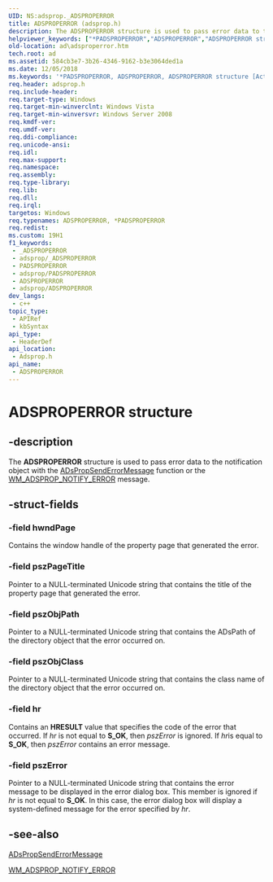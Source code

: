 ```yaml
---
UID: NS:adsprop._ADSPROPERROR
title: ADSPROPERROR (adsprop.h)
description: The ADSPROPERROR structure is used to pass error data to the notification object with the ADsPropSendErrorMessage function or the WM_ADSPROP_NOTIFY_ERROR message.
helpviewer_keywords: ["*PADSPROPERROR","ADSPROPERROR","ADSPROPERROR structure [Active Directory]","PADSPROPERROR","PADSPROPERROR structure pointer [Active Directory]","_glines_adsproperror","ad.adsproperror","adsprop/ADSPROPERROR","adsprop/PADSPROPERROR"]
old-location: ad\adsproperror.htm
tech.root: ad
ms.assetid: 584cb3e7-3b26-4346-9162-b3e3064ded1a
ms.date: 12/05/2018
ms.keywords: '*PADSPROPERROR, ADSPROPERROR, ADSPROPERROR structure [Active Directory], PADSPROPERROR, PADSPROPERROR structure pointer [Active Directory], _glines_adsproperror, ad.adsproperror, adsprop/ADSPROPERROR, adsprop/PADSPROPERROR'
req.header: adsprop.h
req.include-header: 
req.target-type: Windows
req.target-min-winverclnt: Windows Vista
req.target-min-winversvr: Windows Server 2008
req.kmdf-ver: 
req.umdf-ver: 
req.ddi-compliance: 
req.unicode-ansi: 
req.idl: 
req.max-support: 
req.namespace: 
req.assembly: 
req.type-library: 
req.lib: 
req.dll: 
req.irql: 
targetos: Windows
req.typenames: ADSPROPERROR, *PADSPROPERROR
req.redist: 
ms.custom: 19H1
f1_keywords:
 - _ADSPROPERROR
 - adsprop/_ADSPROPERROR
 - PADSPROPERROR
 - adsprop/PADSPROPERROR
 - ADSPROPERROR
 - adsprop/ADSPROPERROR
dev_langs:
 - c++
topic_type:
 - APIRef
 - kbSyntax
api_type:
 - HeaderDef
api_location:
 - Adsprop.h
api_name:
 - ADSPROPERROR
---
```


# ADSPROPERROR structure


## -description

The
  <b>ADSPROPERROR</b> structure is used to pass error
  data to the notification object with the <a href="https://docs.microsoft.com/windows/desktop/api/adsprop/nf-adsprop-adspropsenderrormessage">ADsPropSendErrorMessage</a> function or the <a href="https://docs.microsoft.com/windows/desktop/AD/wm-adsprop-notify-error">WM_ADSPROP_NOTIFY_ERROR</a> message.

## -struct-fields

### -field hwndPage

Contains the window handle of the property page that generated the error.

### -field pszPageTitle

Pointer to a NULL-terminated Unicode string that contains the title of the property page that generated the error.

### -field pszObjPath

Pointer to a NULL-terminated Unicode string that contains the ADsPath of the directory object that the error occurred on.

### -field pszObjClass

Pointer to a NULL-terminated Unicode string that contains the class name of the directory object that the error occurred on.

### -field hr

Contains an <b>HRESULT</b> value that specifies the  code of the error that occurred. If <i>hr</i> is not equal to <b>S_OK</b>, then <i>pszError</i> is ignored. If <i>hr</i>is equal to <b>S_OK</b>, then <i>pszError</i> contains an error message.

### -field pszError

Pointer to a NULL-terminated Unicode string that contains the error message to be displayed in the error dialog box. This member is ignored if <i>hr</i> is not equal to <b>S_OK</b>. In this case, the error dialog box will display a system-defined message for the error specified by <i>hr</i>.

## -see-also

<a href="https://docs.microsoft.com/windows/desktop/api/adsprop/nf-adsprop-adspropsenderrormessage">ADsPropSendErrorMessage</a>



<a href="https://docs.microsoft.com/windows/desktop/AD/wm-adsprop-notify-error">WM_ADSPROP_NOTIFY_ERROR</a>

